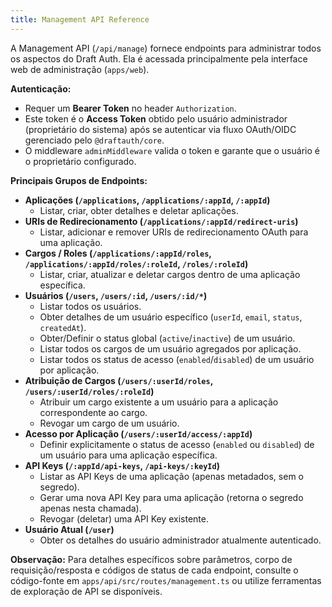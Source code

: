 ```yaml
---
title: Management API Reference
---
```


A Management API (`/api/manage`) fornece endpoints para administrar todos os aspectos do Draft Auth. Ela é acessada principalmente pela interface web de administração (`apps/web`).

**Autenticação:**

- Requer um **Bearer Token** no header `Authorization`.
- Este token é o **Access Token** obtido pelo usuário administrador (proprietário do sistema) após se autenticar via fluxo OAuth/OIDC gerenciado pelo `@draftauth/core`.
- O middleware `adminMiddleware` valida o token e garante que o usuário é o proprietário configurado.

**Principais Grupos de Endpoints:**

- **Aplicações (`/applications`, `/applications/:appId`, `/:appId`)**
  - Listar, criar, obter detalhes e deletar aplicações.
- **URIs de Redirecionamento (`/applications/:appId/redirect-uris`)**
  - Listar, adicionar e remover URIs de redirecionamento OAuth para uma aplicação.
- **Cargos / Roles (`/applications/:appId/roles`, `/applications/:appId/roles/:roleId`, `/roles/:roleId`)**
  - Listar, criar, atualizar e deletar cargos dentro de uma aplicação específica.
- **Usuários (`/users`, `/users/:id`, `/users/:id/*`)**
  - Listar todos os usuários.
  - Obter detalhes de um usuário específico (`userId`, `email`, `status`, `createdAt`).
  - Obter/Definir o status global (`active`/`inactive`) de um usuário.
  - Listar todos os cargos de um usuário agregados por aplicação.
  - Listar todos os status de acesso (`enabled`/`disabled`) de um usuário por aplicação.
- **Atribuição de Cargos (`/users/:userId/roles`, `/users/:userId/roles/:roleId`)**
  - Atribuir um cargo existente a um usuário para a aplicação correspondente ao cargo.
  - Revogar um cargo de um usuário.
- **Acesso por Aplicação (`/users/:userId/access/:appId`)**
  - Definir explicitamente o status de acesso (`enabled` ou `disabled`) de um usuário para uma aplicação específica.
- **API Keys (`/:appId/api-keys`, `/api-keys/:keyId`)**
  - Listar as API Keys de uma aplicação (apenas metadados, sem o segredo).
  - Gerar uma nova API Key para uma aplicação (retorna o segredo apenas nesta chamada).
  - Revogar (deletar) uma API Key existente.
- **Usuário Atual (`/user`)**
  - Obter os detalhes do usuário administrador atualmente autenticado.

**Observação:** Para detalhes específicos sobre parâmetros, corpo de requisição/resposta e códigos de status de cada endpoint, consulte o código-fonte em `apps/api/src/routes/management.ts` ou utilize ferramentas de exploração de API se disponíveis.

